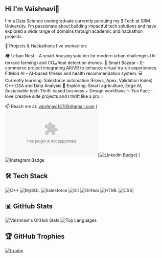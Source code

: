## Hi I'm Vaishnavi👋

I'm a Data Science undergraduate currently pursuing my B.Tech at SRM University. I'm passionate about building impactful tech solutions and have explored a wide range of domains through academic and hackathon projects.

🚀 Projects & Hackathons I've worked on:

🏘 Urban Nest – A smart housing solution for modern urban challenges.(AI terrace farming) and CO₂/heat detection drones.
🛒 Smart Bazaar – E-commerce project integrating AR/VR to enhance virtual try-on experiences.
 FitMod AI – AI-based fitness and health recommendation system.
💻 Currently learning:
Salesforce automation (Flows, Apex, Validation Rules)
C++ DSA and Data Analysis
🌱 Exploring:
Smart agriculture, Edge AI, Sustainable tech
Thrift-based business + Design workflows
✨ Fun Fact: I love creative side projects and I thrift like a pro 💡

📫 Reach me at: vaishnavi14705@gmail.com
[![Gmail Badge](mailto:vaishnavi14705@gmail.com)
[![LinkedIn Badge](https://www.linkedin.com/in/vaishnavi-883a6b319/))
[![Instagram Badge](https://www.instagram.com/29_vish__/)

## 🛠️ Tech Stack


![C++](https://img.shields.io/badge/-C++-00599C?style=flat&logo=c%2B%2B)
![MySQL](https://img.shields.io/badge/-MySQL-00758F?style=flat&logo=mysql)
![Salesforce](https://img.shields.io/badge/-Salesforce-00A1E0?style=flat&logo=salesforce)
![Git](https://img.shields.io/badge/-Git-F05032?style=flat&logo=git)
![GitHub](https://img.shields.io/badge/-GitHub-181717?style=flat&logo=github)
![HTML](https://img.shields.io/badge/-HTML-E34F26?style=flat&logo=html5)
![CSS](https://img.shields.io/badge/-CSS-1572B6?style=flat&logo=css3)]

## 📊 GitHub Stats

![Vaishnavi's GitHub Stats](https://github-readme-stats.vercel.app/api?username=vaishnavi14705&show_icons=true&theme=tokyonight)
![Top Languages](https://github-readme-stats.vercel.app/api/top-langs/?username=vaishnavi14705&layout=compact&theme=tokyonight)


## 🏆 GitHub Trophies

[![trophy](https://github-profile-trophy.vercel.app/?username=vaishnavi14705&theme=onedark)](https://github.com/ryo-ma/github-profile-trophy)

